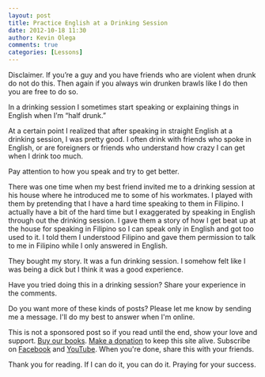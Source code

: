 ```yaml
---
layout: post
title: Practice English at a Drinking Session
date: 2012-10-18 11:30
author: Kevin Olega
comments: true
categories: [Lessons]
---
```

Disclaimer. If you’re a guy and you have friends who are violent when drunk do not do this. Then again if you always win drunken brawls like I do then you are free to do so.

In a drinking session I sometimes start speaking or explaining things in English when I’m “half drunk.”

At a certain point I realized that after speaking in straight English at a drinking session, I was pretty good. I often drink with friends who spoke in English, or are foreigners or friends who understand how crazy I can get when I drink too much.

Pay attention to how you speak and try to get better.

There was one time when my best friend invited me to a drinking session at his house where he introduced me to some of his workmates. I played with them by pretending that I have a hard time speaking to them in Filipino. I actually have a bit of the hard time but I exaggerated by speaking in English through out the drinking session. I gave them a story of how I get beat up at the house for speaking in Filipino so I can speak only in English and got too used to it. I told them I understood Filipino and gave them permission to talk to me in Filipino while I only answered in English.

They bought my story. It was a fun drinking session. I somehow felt like I was being a dick but I think it was a good experience.

Have you tried doing this in a drinking session? Share your experience in the comments.


Do you want more of these kinds of posts? Please let me know by sending me a message. I'll do my best to answer when I'm online.

This is not a sponsored post so if you read until the end, show your love and support. [Buy our books](http://callcentertrainingtips.com/promos/).  [Make a donation](http://callcentertrainingtips.com/support/) to keep this site alive. Subscribe on [Facebook](https://www.facebook.com/callcentertrainingtips/) and [YouTube](https://www.youtube.com/channel/UCSRyiovg_InMdQAe7Fn0LtA). When you're done, share this with your friends. 

Thank you for reading. If I can do it, you can do it. Praying for your success.